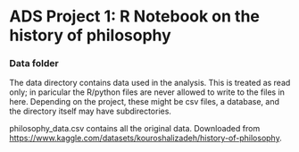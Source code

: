 # ADS Project 1:  R Notebook on the history of philosophy

### Data folder

The data directory contains data used in the analysis. This is treated as read only; in paricular the R/python files are never allowed to write to the files in here. Depending on the project, these might be csv files, a database, and the directory itself may have subdirectories.

philosophy_data.csv contains all the original data. Downloaded from https://www.kaggle.com/datasets/kouroshalizadeh/history-of-philosophy.